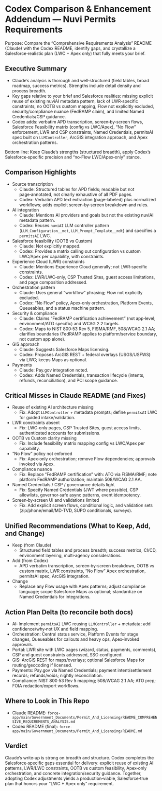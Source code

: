 # Codex Comparison & Enhancement Addendum — Nuvi Permits Requirements

Purpose: Compare the “Comprehensive Requirements Analysis” README (Claude) with the Codex README, identify gaps, and crystallize a Salesforce‑realistic plan (LWC + Apex only) that fully meets your brief.

## Executive Summary
- Claude’s analysis is thorough and well‑structured (field tables, broad roadmap, success metrics). Strengths include detail density and process breadth.
- Key gaps relative to your brief and Salesforce realities: missing explicit reuse of existing nuviAI metadata pattern, lack of LWR‑specific constraints, no OOTB vs custom mapping, Flow not explicitly excluded, security/compliance nuance (FedRAMP claim), and limited Named Credentials/CSP guidance.
- Codex adds: verbatim APD transcription, screen‑by‑screen flows, Salesforce Feasibility matrix (config vs LWC/Apex), “No Flow” enforcement, LWR and CSP constraints, Named Credentials, permitsAI spec built on `LLMController`, ArcGIS integration approach, and Apex orchestration patterns.

Bottom line: Keep Claude’s strengths (structured breadth), apply Codex’s Salesforce‑specific precision and “no‑Flow LWC/Apex‑only” stance.

## Comparison Highlights
- Source transcription
  - Claude: Structured tables for APD fields; readable but not page‑annotated, not clearly exhaustive of all PDF pages.
  - Codex: Verbatim APD text extraction (page‑labeled) plus normalized workflows; adds explicit screen‑by‑screen breakdown and rules.
- AI integration
  - Claude: Mentions AI providers and goals but not the existing nuviAI metadata pattern.
  - Codex: Reuses `nuviAI` LLM controller pattern (`LLM_Configuration__mdt`, `LLM_Prompt_Template__mdt`) and specifies a `permitsAI` LWC.
- Salesforce feasibility (OOTB vs Custom)
  - Claude: Not explicitly mapped.
  - Codex: Provides a matrix calling out configuration vs custom LWC/Apex per capability, with constraints.
- Experience Cloud (LWR) constraints
  - Claude: Mentions Experience Cloud generally; not LWR‑specific constraints.
  - Codex: LWR/LWC‑only, CSP Trusted Sites, guest access limitations, and page composition addressed.
- Orchestration pattern
  - Claude: Uses general “workflow” phrasing; Flow not explicitly excluded.
  - Codex: “No Flow” policy, Apex‑only orchestration, Platform Events, Queueables, and a status machine pattern.
- Security & compliance
  - Claude: Claims “FedRAMP certification achievement” (not app‑level; environment/ATO specific) and WCAG 2.2 targets.
  - Codex: Maps to NIST 800‑53 Rev 5, FISMA/RMF, 508/WCAG 2.1 AA; clarifies boundaries (FedRAMP applies to platform/service boundary, not custom app alone).
- GIS approach
  - Claude: Suggests Salesforce Maps licensing.
  - Codex: Proposes ArcGIS REST + federal overlays (USGS/USFWS) via LWC; keeps Maps as optional.
- Payments
  - Claude: Pay.gov integration noted.
  - Codex: Adds Named Credentials, transaction lifecycle (intents, refunds, reconciliation), and PCI scope guidance.

## Critical Misses in Claude README (and Fixes)
- Reuse of existing AI architecture missing
  - Fix: Adopt `LLMController` + metadata prompts; define `permitsAI` LWC for guided intake/validation.
- LWR constraints absent
  - Fix: LWC‑only pages, CSP Trusted Sites, guest access limits, authenticated accounts for submissions.
- OOTB vs Custom clarity missing
  - Fix: Include feasibility matrix mapping config vs LWC/Apex per capability.
- “No Flow” policy not enforced
  - Fix: Apex‑only orchestration; remove Flow dependencies; approvals invoked via Apex.
- Compliance nuance
  - Fix: Replace “FedRAMP certification” with: ATO via FISMA/RMF; note platform FedRAMP authorization; maintain 508/WCAG 2.1 AA.
- Named Credentials / CSP / governance details light
  - Fix: Specify Named Credentials (JWT where possible), CSP allowlists, governor‑safe async patterns, event idempotency.
- Screen‑by‑screen UI and validations limited
  - Fix: Add explicit screen flows, conditional logic, and validation sets (zip/phone/email/MD‑TVD, SUPO conditionals, surveys).

## Unified Recommendations (What to Keep, Add, and Change)
- Keep (from Claude)
  - Structured field tables and process breadth; success metrics, CI/CD, environment layering, multi‑agency considerations.
- Add (from Codex)
  - APD verbatim transcription, screen‑by‑screen breakdown, OOTB vs custom matrix, LWR constraints, “No Flow” Apex orchestration, permitsAI spec, ArcGIS integration.
- Change
  - Replace any Flow usage with Apex patterns; adjust compliance language; scope Salesforce Maps as optional; standardize on Named Credentials for integrations.

## Action Plan Delta (to reconcile both docs)
- AI: Implement `permitsAI` LWC reusing `LLMController` + metadata; add confidence/why‑not UX and field mapping.
- Orchestration: Central status service, Platform Events for stage changes, Queueables for callouts and heavy ops, Apex‑invoked approvals.
- Portal: LWR site with LWC pages (wizard, status, payments, comments), CSP and guest constraints addressed, SSO configured.
- GIS: ArcGIS REST for maps/overlays; optional Salesforce Maps for routing/geocoding if licensed.
- Payments: Pay.gov via Named Credentials; payment intent/settlement records; refunds/voids; nightly reconciliation.
- Compliance: NIST 800‑53 Rev 5 mapping; 508/WCAG 2.1 AA; ATO prep; FOIA redaction/export workflows.

## Where to Look in This Repo
- Claude README: `force-app/main/Government_Documents/Permit_And_Licensing/README_COMPREHENSIVE_REQUIREMENTS_ANALYSIS.md`
- Codex README (final): `force-app/main/Government_Documents/Permit_And_Licensing/README.md`

## Verdict
Claude’s write‑up is strong on breadth and structure. Codex completes the Salesforce‑specific gaps essential for delivery: explicit reuse of existing AI patterns, LWR/LWC constraints, OOTB vs custom feasibility, Apex‑only orchestration, and concrete integration/security guidance. Together, adopting Codex adjustments yields a production‑viable, Salesforce‑true plan that honors your “LWC + Apex only” requirement.


